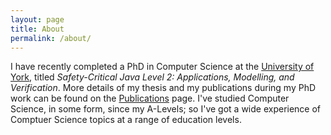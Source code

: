 ```yaml
---
layout: page
title: About
permalink: /about/
---
```


I have recently completed a PhD in Computer Science at the [University of York](https://www.cs.york.ac.uk/), titled _Safety-Critical Java Level 2: Applications, Modelling, and Verification_. More details of my thesis and my publications during my PhD work can be found on the [Publications](/publications/) page. I've studied Computer Science, in some form, since my A-Levels; so I've got a wide experience of Comptuer Science topics at a range of education levels.
